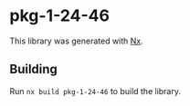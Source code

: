 # pkg-1-24-46

This library was generated with [Nx](https://nx.dev).

## Building

Run `nx build pkg-1-24-46` to build the library.
